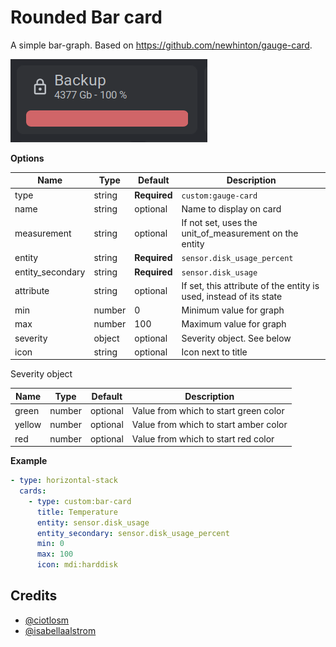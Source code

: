 # Rounded Bar card

A simple bar-graph. Based on https://github.com/newhinton/gauge-card.

![Example Image](example.png?raw=true)

**Options**

| Name | Type | Default | Description
| ---- | ---- | ------- | -----------
| type | string | **Required** | `custom:gauge-card`
| name | string | optional | Name to display on card
| measurement | string | optional | If not set, uses the unit_of_measurement on the entity
| entity | string | **Required** | `sensor.disk_usage_percent`
| entity_secondary | string | **Required** | `sensor.disk_usage`
| attribute | string | optional | If set, this attribute of the entity is used, instead of its state
| min | number | 0 | Minimum value for graph
| max | number | 100 | Maximum value for graph
| severity | object | optional | Severity object. See below
| icon | string | optional | Icon next to title

Severity object

| Name | Type | Default | Description
| ---- | ---- | ------- | -----------
| green | number | optional | Value from which to start green color
| yellow | number | optional | Value from which to start amber color
| red | number | optional | Value from which to start red color

**Example**
```yaml
- type: horizontal-stack
  cards:
    - type: custom:bar-card
      title: Temperature
      entity: sensor.disk_usage
      entity_secondary: sensor.disk_usage_percent
      min: 0
      max: 100
      icon: mdi:harddisk
```


## Credits
- [@ciotlosm](https://github.com/ciotlosm)
- [@isabellaalstrom](https://github.com/isabellaalstrom)
